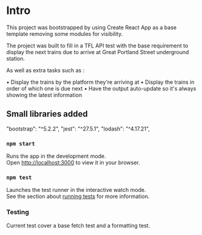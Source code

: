 # Intro

This project was bootstrapped by using Create React App as a base template removing some modules for visibility.

The project was built to fill in a TFL API test with the base requirement to display the next trains due to arrive at Great Portland Street underground station.

As well as extra tasks such as :

• Display the trains by the platform they're arriving at
• Display the trains in order of which one is due next
• Have the output auto-update so it's always showing the latest information


## Small libraries added

"bootstrap": "^5.2.2",
"jest": "^27.5.1",
"lodash": "^4.17.21",

### `npm start`

Runs the app in the development mode.\
Open [http://localhost:3000](http://localhost:3000) to view it in your browser.

### `npm test`

Launches the test runner in the interactive watch mode.\
See the section about [running tests](https://facebook.github.io/create-react-app/docs/running-tests) for more information.

### Testing

Current test cover a base fetch test and a formatting test.
